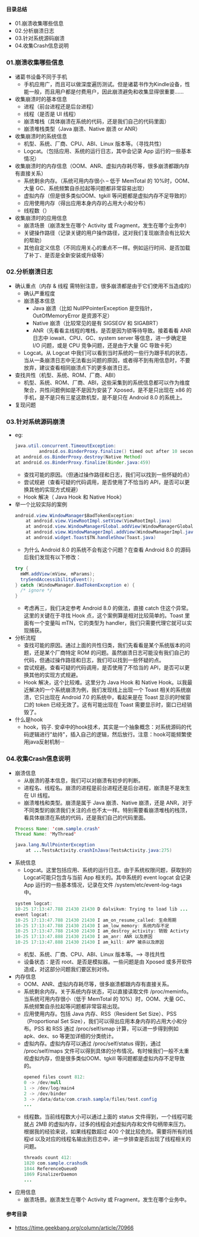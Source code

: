 #### 目录总结
- 01.崩溃收集哪些信息
- 02.分析崩溃日志
- 03.针对系统源码崩溃
- 04.收集Crash信息说明




### 01.崩溃收集哪些信息
- 诸葛书设备不同于手机
    - 手机应用广，而且可以做深度遍历测试。但是诸葛书作为Kindle设备，性能一般，而且用户都是付费用户，因此崩溃避免和收集显得很重要……
- 收集崩溃时的基本信息
    - 进程（前台进程还是后台进程）
    - 线程（是否是 UI 线程）
    - 崩溃堆栈（具体崩溃在系统的代码，还是我们自己的代码里面）
    - 崩溃堆栈类型（Java 崩溃、Native 崩溃 or ANR）
- 收集崩溃时的系统信息
    - 机型、系统、厂商、CPU、ABI、Linux 版本等。（寻找共性）
    - Logcat。（包括应用、系统的运行日志，其中会记录 App 运行的一些基本情况）
- 收集崩溃时的内存信息（OOM、ANR、虚拟内存耗尽等，很多崩溃都跟内存有直接关系）
    - 系统剩余内存。（系统可用内存很小 – 低于 MemTotal 的 10%时，OOM、大量 GC、系统频繁自杀拉起等问题都非常容易出现）
    - 虚拟内存（但是很多类似OOM、tgkill 等问题都是虚拟内存不足导致的）
    - 应用使用内存（得出应用本身内存的占用大小和分布）
    - 线程数（）
- 收集崩溃时的应用信息
    - 崩溃场景（崩溃发生在哪个 Activity 或 Fragment，发生在哪个业务中）
    - 关键操作路径（记录关键的用户操作路径，这对我们复现崩溃会有比较大的帮助）
    - 其他自定义信息（不同应用关心的重点不一样。例如运行时间、是否加载了补丁、是否是全新安装或升级等）

### 02.分析崩溃日志
- 确认重点（内存 & 线程 需特别注意，很多崩溃都是由于它们使用不当造成的）
    - 确认严重程度
    - 崩溃基本信息
        - Java 崩溃（比如 NullPPointerException 是空指针，OutOfMemoryError 是资源不足）
        - Native 崩溃（比较常见的是有 SIGSEGV 和 SIGABRT）
        - ANR（先看看主线程的堆栈，是否是因为锁等待导致。接着看看 ANR 日志中 iowait、CPU、GC、system server 等信息，进一步确定是 I/O 问题，或是 CPU 竞争问题，还是由于大量 GC 导致卡死）
    - Logcat。从 Logcat 中我们可以看到当时系统的一些行为跟手机的状态，当从一条崩溃日志中无法看出问题的原因，或者得不到有用信息时，不要放弃，建议查看相同崩溃点下的更多崩溃日志。
- 查找共性（机型、系统、ROM、厂商、ABI）
    - 机型、系统、ROM、厂商、ABI，这些采集到的系统信息都可以作为维度聚合，共性问题例如是不是因为安装了 Xposed，是不是只出现在 x86 的手机，是不是只有三星这款机型，是不是只在 Android 8.0 的系统上。
- 复现问题


### 03.针对系统源码崩溃
- eg:
    ``` java
    java.util.concurrent.TimeoutException:
             android.os.BinderProxy.finalize() timed out after 10 seconds
    at android.os.BinderProxy.destroy(Native Method)
    at android.os.BinderProxy.finalize(Binder.java:459)
    ```
    - 查找可能的原因。（但通过操作路径和日志，我们可以找到一些怀疑的点）
    - 尝试规避（查看可疑的代码调用，是否使用了不恰当的 API，是否可以更换其他的实现方式规避）
    - Hook 解决（ Java Hook 和 Native Hook）
- 举一个比较实际的案例
    ``` java
    android.view.WindowManager$BadTokenException:
        at android.view.ViewRootImpl.setView(ViewRootImpl.java)
        at android.view.WindowManagerGlobal.addView(WindowManagerGlobal.java)
        at android.view.WindowManagerImpl.addView(WindowManagerImpl.java4)
        at android.widget.Toast$TN.handleShow(Toast.java)
    ```
    - 为什么 Android 8.0 的系统不会有这个问题？在查看 Android 8.0 的源码后我们发现有以下修改：
    ``` java
    try {
      mWM.addView(mView, mParams);
      trySendAccessibilityEvent();
    } catch (WindowManager.BadTokenException e) {
      /* ignore */
    }
    ```
    - 考虑再三，我们决定参考 Android 8.0 的做法，直接 catch 住这个异常。这里的关键在于寻找 Hook 点，这个案例算是相对比较简单的。Toast 里面有一个变量叫 mTN，它的类型为 handler，我们只需要代理它就可以实现捕获。
- 分析流程
    - 查找可能的原因。通过上面的共性归类，我们先看看是某个系统版本的问题，还是某个厂商特定 ROM 的问题。虽然崩溃日志可能没有我们自己的代码，但通过操作路径和日志，我们可以找到一些怀疑的点。
    - 尝试规避。查看可疑的代码调用，是否使用了不恰当的 API，是否可以更换其他的实现方式规避。
    - Hook 解决，这个比较难。这里分为 Java Hook 和 Native Hook。以我最近解决的一个系统崩溃为例，我们发现线上出现一个 Toast 相关的系统崩溃，它只出现在 Android 7.0 的系统中，看起来是在 Toast 显示的时候窗口的 token 已经无效了。这有可能出现在 Toast 需要显示时，窗口已经销毁了。
- 什么是hook
    - hook，钩子. 安卓中的hook技术，其实是一个抽象概念：对系统源码的代码逻辑进行"劫持"，插入自己的逻辑，然后放行。注意：hook可能频繁使用java反射机制···



### 04.收集Crash信息说明
- 崩溃信息
    - 从崩溃的基本信息，我们可以对崩溃有初步的判断。
    - 进程名、线程名。崩溃的进程是前台进程还是后台进程，崩溃是不是发生在 UI 线程。
    - 崩溃堆栈和类型。崩溃是属于 Java 崩溃、Native 崩溃，还是 ANR，对于不同类型的崩溃我们关注的点也不太一样。特别需要看崩溃堆栈的栈顶，看具体崩溃在系统的代码，还是我们自己的代码里面。
    ``` java
    Process Name: 'com.sample.crash'
    Thread Name: 'MyThread'

    java.lang.NullPointerException
        at ...TestsActivity.crashInJava(TestsActivity.java:275)
    ```
- 系统信息
    - Logcat。这里包括应用、系统的运行日志。由于系统权限问题，获取到的 Logcat可能只包含与当前 App 相关的。其中系统的 event logcat 会记录 App 运行的一些基本情况，记录在文件 /system/etc/event-log-tags 中。
    ``` java
    system logcat:
    10-25 17:13:47.788 21430 21430 D dalvikvm: Trying to load lib ...
    event logcat:
    10-25 17:13:47.788 21430 21430 I am_on_resume_called: 生命周期
    10-25 17:13:47.788 21430 21430 I am_low_memory: 系统内存不足
    10-25 17:13:47.788 21430 21430 I am_destroy_activity: 销毁 Activty
    10-25 17:13:47.888 21430 21430 I am_anr: ANR 以及原因
    10-25 17:13:47.888 21430 21430 I am_kill: APP 被杀以及原因
    ```
    - 机型、系统、厂商、CPU、ABI、Linux 版本等。–> 寻找共性
    - 设备状态：是否 root、是否是模拟器。一些问题是由 Xposed 或多开软件造成，对这部分问题我们要区别对待。
- 内存信息
    - OOM、ANR、虚拟内存耗尽等，很多崩溃都跟内存有直接关系。
    - 系统剩余内存。关于系统内存状态，可以直接读取文件 /proc/meminfo。当系统可用内存很小（低于 MemTotal 的 10%）时，OOM、大量 GC、系统频繁自杀拉起等问题都非常容易出现。
    - 应用使用内存。包括 Java 内存、RSS（Resident Set Size）、PSS（Proportional Set Size），我们可以得出应用本身内存的占用大小和分布。PSS 和 RSS 通过 /proc/self/smap 计算，可以进一步得到例如 apk、dex、so 等更加详细的分类统计。
    - 虚拟内存。虚拟内存可以通过 /proc/self/status 得到，通过 /proc/self/maps 文件可以得到具体的分布情况。有时候我们一般不太重视虚拟内存，但是很多类似OOM、tgkill 等问题都是虚拟内存不足导致的。
        ``` java
        opened files count 812:
        0 -> /dev/null
        1 -> /dev/log/main4
        2 -> /dev/binder
        3 -> /data/data/com.crash.sample/files/test.config
        ...
        ```
    - 线程数。当前线程数大小可以通过上面的 status 文件得到，一个线程可能就占 2MB 的虚拟内存，过多的线程会对虚拟内存和文件句柄带来压力。根据我的经验来说，如果线程数超过 400 个就比较危险。需要将所有的线程id 以及对应的线程名输出到日志中，进一步排查是否出现了线程相关的问题。
        ``` java
        threads count 412:
        1820 com.sample.crashsdk
        1844 ReferenceQueueD
        1869 FinalizerDaemon
        ...
        ```
- 应用信息
    - 崩溃场景。崩溃发生在哪个 Activity 或 Fragment，发生在哪个业务中。


#### 参考目录
- https://time.geekbang.org/column/article/70966












